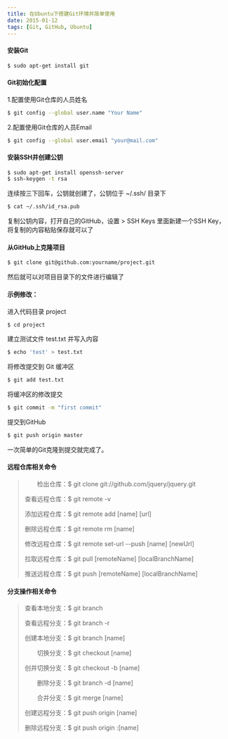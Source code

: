 ```yaml
---
title: 在Ubuntu下搭建Git环境并简单使用
date: 2015-01-12
tags: [Git, GitHub, Ubuntu]
---
```


#### **安装Git**

```bash
$ sudo apt-get install git
```

#### **Git初始化配置**

1.配置使用Git仓库的人员姓名

```bash
$ git config --global user.name "Your Name"
```

2.配置使用Git仓库的人员Email

```bash
$ git config --global user.email "your@mail.com"
```

<!-- more -->

#### **安装SSH并创建公钥**

```bash
$ sudo apt-get install openssh-server
$ ssh-keygen -t rsa
```

连续按三下回车，公钥就创建了，公钥位于 ~/.ssh/ 目录下

```bash
$ cat ~/.ssh/id_rsa.pub
```

复制公钥内容，打开自己的GitHub，设置 > SSH Keys 里面新建一个SSH Key，将复制的内容粘贴保存就可以了

#### **从GitHub上克隆项目**

```bash
$ git clone git@github.com:yourname/project.git
```

然后就可以对项目目录下的文件进行编辑了

#### **示例修改**：

进入代码目录 project

```bash
$ cd project
```

建立测试文件 test.txt 并写入内容

```bash
$ echo 'test' > test.txt
```

将修改提交到 Git 缓冲区

```bash
$ git add test.txt
```

将缓冲区的修改提交

```bash
$ git commit -m "first commit"
```

提交到GitHub

```bash
$ git push origin master
```

一次简单的Git克隆到提交就完成了。

#### 远程仓库相关命令

> 　　检出仓库：$ git clone git://github.com/jquery/jquery.git
>
> 查看远程仓库：$ git remote -v
>
> 添加远程仓库：$ git remote add [name] [url]
>
> 删除远程仓库：$ git remote rm [name]
>
> 修改远程仓库：$ git remote set-url --push [name] [newUrl]
>
> 拉取远程仓库：$ git pull [remoteName] [localBranchName]
>
> 推送远程仓库：$ git push [remoteName] [localBranchName]

#### 分支操作相关命令

> 查看本地分支：$ git branch
>
> 查看远程分支：$ git branch -r
>
> 创建本地分支：$ git branch [name]
>
> 　　切换分支：$ git checkout [name]
>
> 创并切换分支：$ git checkout -b [name]
>
> 　　删除分支：$ git branch -d [name]
>
> 　　合并分支：$ git merge [name]
>
> 创建远程分支：$ git push origin [name]
>
> 删除远程分支：$ git push origin :[name]
